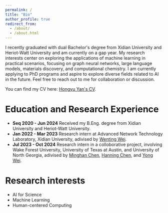 ```yaml
---
permalink: /
title: "Bio"
author_profile: true
redirect_from: 
  - /about/
  - /about.html
---
```


I recently graduated with dual Bachelor's degree from Xidian University and Heriot-Watt University and am currently on a gap year. My research interests center on exploring the applications of machine learning in practical scenarios, focusing on graph neural networks, large language models, materials discovery, and computational chemistry. I am currently applying to PhD programs and aspire to explore diverse fields related to AI in the future. Feel free to reach out to me for collaboration or discussion.

You can find my CV here: [Hongyu Yan's CV](https://github.com/01Yan/hyyan.github.io/raw/master/files/Resume-YAN%20Hongyu.pdf).

Education and Research Experience
======
- **Seq 2020 - Jun 2024** Received my B.Eng. degree from Xidian University and Heriot-Watt University.
- **Jan 2022 - Mar 2023** Research intern at Advanced Network Technology Laboratory, Xidian University, adivised by [Wenting Wei](https://faculty.xidian.edu.cn/WEIWENTING/zh_CN/index.htm).
- **Jul 2023 - Oct 2024** Research intern in a colloborative project, involving Wake Forest University, University of Texas at Austin, and University of North Georgia, adivised by [Minghan Chen](https://chenm.sites.wfu.edu/), [Hanning Chen](https://tacc.utexas.edu/about/staff-directory/hanning-chen/), and [Yong Wei](https://yweihpu.github.io/WeiLab/).

Research interests
======
- AI for Science
- Machine Learning
- Human-centered Computing
